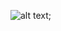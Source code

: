 ![alt text](https://github.com/[Dheklanintech]/[Tailwimd-landing-page]/blob/[master]/image.PNG?raw=true);